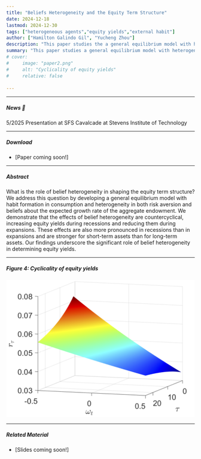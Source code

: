 ```yaml
---
title: "Beliefs Heterogeneity and the Equity Term Structure" 
date: 2024-12-18
lastmod: 2024-12-30
tags: ["heterogeneous agents","equity yields","external habit"]
author: ["Hamilton Galindo Gil", "Yucheng Zhou"]
description: "This paper studies the a general equilibrium model with heterogeneity in both risk aversion and beliefs about the expected growth rate of the aggregate endowment." 
summary: "This paper studies a general equilibrium model with heterogeneity in both risk aversion and beliefs about the expected growth rate of the aggregate endowment. (Work in progress)" 
# cover:
#     image: "paper2.png"
#     alt: "Cyclicality of equity yields"
#     relative: false

---
```


---


##### News 📣

5/2025 Presentation at SFS Cavalcade at Stevens Institute of Technology  <br>


---

##### Download

+ [Paper coming soon!]

---

##### Abstract

What is the role of belief heterogeneity in shaping the equity term structure? We address this question by developing a general equilibrium model with habit formation in consumption and heterogeneity in both risk aversion and beliefs about the expected growth rate of the aggregate endowment. We demonstrate that the effects of belief heterogeneity are countercyclical, increasing equity yields during recessions and reducing them during expansions. These effects are also more pronounced in recessions than in expansions and are stronger for short-term assets than for long-term assets. Our findings underscore the significant role of belief heterogeneity in determining equity yields.

---

##### Figure 4: Cyclicality of equity yields

![](paper2.png)

---

<!-- ##### Citation

Prinzel, Florianus, and Moritz-Maria von Igelfeld. 2004. "The Finer Points of Sausage Dogs." *Journal of Canine Science* 43 (2): 89–109. http://www.alexandermccallsmith.com/book/the-finer-points-of-sausage-dogs.

--- -->

##### Related Material

+ [Slides coming soon!]